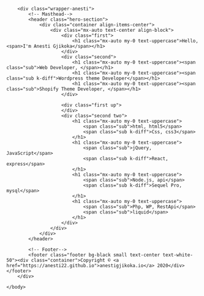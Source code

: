 <!DOCTYPE html>
<html lang="en">
    <head>
        <meta charset="utf-8" />
        <meta name="viewport" content="width=device-width, initial-scale=1, shrink-to-fit=no" />
        <meta name="description" content="" />
        <meta name="author" content="" />
        <title>Anesti Gjikoka</title>
        <link rel="icon" type="image/x-icon" href="assets/img/favicon-96x96.png" />
        <link href="https://fonts.googleapis.com/css?family=Nunito:200,200i,300,300i,400,400i,600,600i,700,700i,800,800i,900,900i" rel="stylesheet" />
        <link href="css/styles.css" rel="stylesheet" />
    </head>
    <body>

        <div class="wrapper-anesti">
            <!-- Masthead-->
            <header class="hero-section">
                <div class="container align-items-center">
                    <div class="mx-auto text-center align-block">
                        <div class="first">
                            <h1 class="mx-auto my-0 text-uppercase">Hello, <span>I'm Anesti Gjikoka</span></h1>
                        </div>
                        <div class="second">
                            <h1 class="mx-auto my-0 text-uppercase"><span class="sub">Web Developer, </span></h1>
                            <h1 class="mx-auto my-0 text-uppercase"><span class="sub k-diff">Wordpress theme Developer</span></h1>
                            <h1 class="mx-auto my-0 text-uppercase"><span class="sub">Shopify Theme Developer, </span></h1>
                        </div>
                        
                        <div class="first up">
                        </div>
                        <div class="second two">
                            <h1 class="mx-auto my-0 text-uppercase">
                                <span class="sub">html, html5</span>
                                <span class="sub k-diff">Css, css3</span>
                            </h1>
                            <h1 class="mx-auto my-0 text-uppercase">
                                <span class="sub">jQuery, JavaScript</span>
                                <span class="sub k-diff">React, express</span>
                            </h1>
                            <h1 class="mx-auto my-0 text-uppercase">
                                <span class="sub">Node.js, api</span>
                                <span class="sub k-diff">Sequel Pro, mysql</span>
                            </h1>
                            <h1 class="mx-auto my-0 text-uppercase">
                                <span class="sub">Php, WP, RestApi</span>
                                <span class="sub">liquid</span>
                            </h1>
                        </div>
                    </div>
                </div>
            </header>
    
            <!-- Footer-->
            <footer class="footer bg-black small text-center text-white-50"><div class="container">Copyright © <a href="https://anesti22.github.io">anestigjikoka.io</a> 2020</div></footer>
        </div>

    </body>
</html>

